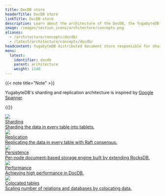 ```yaml
---
title: DocDB store
headerTitle: DocDB store
linkTitle: DocDB store
description: Learn about the architecture of the DocDB, the YugabyteDB distributed document store that is responsible for sharding, replication, transactions, and persistence.
image: /images/section_icons/architecture/concepts.png
aliases:
  - /architecture/concepts/docdb/
  - /latest/architecture/concepts/docdb/
headcontent: YugabyteDB distributed document store responsible for sharding, replication, transactions, and persistence.
menu:
  latest:
    identifier: docdb
    parent: architecture
    weight: 1140
---
```


{{< note title="Note" >}}

YugabyteDB's sharding and replication architecture is inspired by <a href="https://research.google.com/archive/spanner-osdi2012.pdf">Google Spanner</a>.

{{</note >}}

<div class="row">
  <div class="col-12 col-md-6 col-lg-12 col-xl-6">
    <a class="section-link icon-offset" href="sharding/">
      <div class="head">
        <img class="icon" src="/images/section_icons/architecture/concepts/sharding.png" aria-hidden="true" />
        <div class="title">Sharding</div>
      </div>
      <div class="body">
        Sharding the data in every table into tablets.
      </div>
    </a>
  </div>

  <div class="col-12 col-md-6 col-lg-12 col-xl-6">
    <a class="section-link icon-offset" href="replication/">
      <div class="head">
        <img class="icon" src="/images/section_icons/architecture/concepts/replication.png" aria-hidden="true" />
        <div class="title">Replication</div>
      </div>
      <div class="body">
        Replicating the data in every table with Raft consensus.
      </div>
    </a>
  </div>

 <div class="col-12 col-md-6 col-lg-12 col-xl-6">
    <a class="section-link icon-offset" href="persistence/">
      <div class="head">
        <img class="icon" src="/images/section_icons/explore/json_documents.png" aria-hidden="true" />
        <div class="title">Persistence</div>
      </div>
      <div class="body">
        Per-node document-based storage engine built by extending RocksDB.
      </div>
    </a>
  </div>

 <div class="col-12 col-md-6 col-lg-12 col-xl-6">
    <a class="section-link icon-offset" href="performance/">
      <div class="head">
        <img class="icon" src="/images/section_icons/explore/high_performance.png" aria-hidden="true" />
        <div class="title">Performance</div>
      </div>
      <div class="body">
        Achieving high performance in DocDB.
      </div>
    </a>
  </div>

  <div class="col-12 col-md-6 col-lg-12 col-xl-6">
    <a class="section-link icon-offset" href="colocated-tables/">
      <div class="head">
        <img class="icon" src="/images/section_icons/explore/linear_scalability.png" aria-hidden="true" />
        <div class="title">Colocated tables</div>
      </div>
      <div class="body">
        Scaling number of relations and databases by colocating data.
      </div>
    </a>
  </div>

</div>
